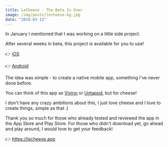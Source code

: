 ```yaml
---
title: LeCheese - The Beta Is Over
image: /img/posts/lecheese-bg.jpg
date: "2019-03-12"
---
```


In January I mentioned that I was working on a little side project.

After several weeks in beta, this project is available for you to use!

👉 [iOS](https://itunes.apple.com/us/app/le-cheese/id1449930676)

👉 [Android](https://play.google.com/store/apps/details?id=com.lecheese.app)

The idea was simple - to create a native mobile app, something I've never done before.

You can think of this app as [Vivino](https://www.vivino.com/) or [Untappd](https://untappd.com/), but for cheese!

I don't have any crazy ambitions about this, I just love cheese and I love to create things, simple as that :)

Thank you so much for those who already tested and reviewed the app in the App Store and Play Store. For those who didn't download yet, go ahead and play around, I would love to get your feedback!

👉 https://lecheese.app
